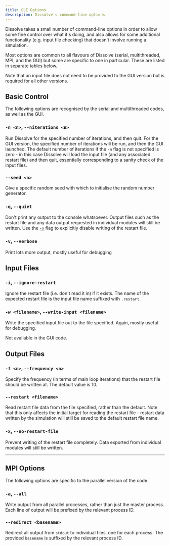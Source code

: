 ```yaml
---
title: CLI Options
description: Dissolve's command-line options
---
```


Dissolve takes a small number of command-line options in order to allow some fine control over what it's doing, and also allows for some additional functionality (e.g. input file checking) that doesn't involve running a simulation.

Most options are common to all flavours of Dissolve (serial, multithreaded, MPI, and the GUI) but some are specific to one in particular. These are listed in separate tables below.

Note that an input file does not need to be provided to the GUI version but is required for all other versions.

## Basic Control

The following options are recognised by the serial and multithreaded codes, as well as the GUI.

### `-n <n>`, `--niterations <n>`
Run Dissolve for the specified number of iterations, and then quit. For the GUI version, the specified number of iterations will be run, and then the GUI launched. The default number of iterations if the `-n` flag is not specified is zero - in this case Dissolve will load the input file (and any associated restart file) and then quit, essentially corresponding to a sanity check of the input files.

### `--seed <n>`
Give a specific random seed with which to initialise the random number generator.

### `-q`, `--quiet`
Don't print any output to the console whatsoever. Output files such as the restart file and any data output requested in individual modules will still be written. Use the [`-x`](#-x---no-restart-file) flag to explicitly disable writing of the restart file.

### `-v`, `--verbose`
Print lots more output, mostly useful for debugging

## Input Files

### `-i`, `--ignore-restart`
Ignore the restart file (i.e. don't read it in) if it exists. The name of the expected restart file is the input file name suffixed with `.restart`.

### `-w <filename>`, `--write-input <filename>`
Write the specified input file out to the file specified. Again, mostly useful for debugging.

Not available in the GUI code.

## Output Files

### `-f <n>`, `--frequency <n>`
Specify the frequency (in terms of main loop iterations) that the restart file should be written at. The default value is 10.

### `--restart <filename>`
Read restart file data from the file specified, rather than the default. Note that this only affects the initial target for reading the restart file - restart data written by the simulation will still be saved to the default restart file name.

### `-x`, `--no-restart-file`
Prevent writing of the restart file completely. Data exported from individual modules will still be written.

* * *

## MPI Options

The following options are specific to the parallel version of the code.

### `-a`, `--all`
Write output from all parallel processes, rather than just the master process. Each line of output will be prefixed by the relevant process ID.

### `--redirect <basename>`
Redirect all output from `stdout` to individual files, one for each process. The provided `basename` is suffixed by the relevant process ID.

